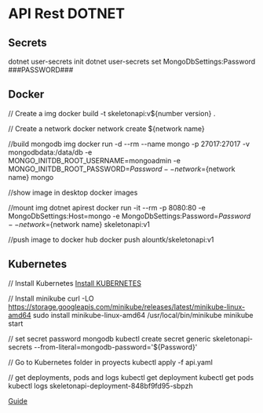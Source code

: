 # API Rest DOTNET

## Secrets

dotnet user-secrets init
dotnet user-secrets set MongoDbSettings:Password ###PASSWORD###

## Docker

// Create a img
docker build -t skeletonapi:v${number version} .

// Create a network
docker network create ${network name}

//build mongodb img
docker run -d --rm --name mongo -p 27017:27017 -v mongodbdata:/data/db -e MONGO_INITDB_ROOT_USERNAME=mongoadmin -e MONGO_INITDB_ROOT_PASSWORD=${Password} --network=${network name} mongo

//show image in desktop
docker images

//mount img dotnet apirest
docker run -it --rm -p 8080:80 -e MongoDbSettings:Host=mongo -e MongoDbSettings:Password=${Password} --network=${network name} skeletonapi:v1

//push image to docker hub
docker push alountk/skeletonapi:v1

## Kubernetes

// Install Kubernetes
[Install KUBERNETES](https://kubernetes.io/docs/tasks/tools/install-kubectl-linux/)

// Install minikube
curl -LO https://storage.googleapis.com/minikube/releases/latest/minikube-linux-amd64
sudo install minikube-linux-amd64 /usr/local/bin/minikube
minikube start

// set secret password mongodb
kubectl create secret generic skeletonapi-secrets --from-literal=mongodb-password='${Password}'

// Go to Kubernetes folder in proyects
kubectl apply -f api.yaml

// get deployments, pods and  logs
kubectl get deployment
kubectl get pods
kubectl logs skeletonapi-deployment-848bf9fd95-sbpzh




[Guide](https://www.youtube.com/watch?v=ZXdFisA_hOY&ab_channel=freeCodeCamp.org)